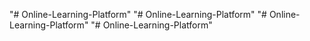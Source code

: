 "# Online-Learning-Platform" 
"# Online-Learning-Platform" 
"# Online-Learning-Platform" 
"# Online-Learning-Platform" 
